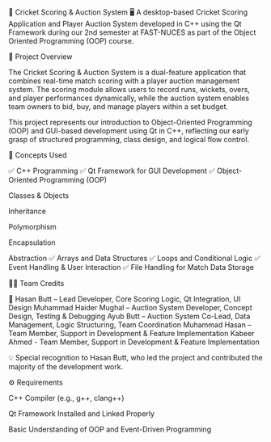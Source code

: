 🏏 Cricket Scoring & Auction System 🖥️
A desktop-based Cricket Scoring Application and Player Auction System developed in C++ using the Qt Framework during our 2nd semester at FAST-NUCES as part of the Object Oriented Programming (OOP) course.

🔮 Project Overview

The Cricket Scoring & Auction System is a dual-feature application that combines real-time match scoring with a player auction management system.
The scoring module allows users to record runs, wickets, overs, and player performances dynamically, while the auction system enables team owners to bid, buy, and manage players within a set budget.

This project represents our introduction to Object-Oriented Programming (OOP) and GUI-based development using Qt in C++, reflecting our early grasp of structured programming, class design, and logical flow control.

🧠 Concepts Used

✅ C++ Programming
✅ Qt Framework for GUI Development
✅ Object-Oriented Programming (OOP)

Classes & Objects

Inheritance

Polymorphism

Encapsulation

Abstraction
✅ Arrays and Data Structures
✅ Loops and Conditional Logic
✅ Event Handling & User Interaction
✅ File Handling for Match Data Storage

👨‍💻 Team Credits

👑 Hasan Butt – Lead Developer, Core Scoring Logic, Qt Integration, UI Design
Muhammad Haider Mughal – Auction System Developer, Concept Design, Testing & Debugging
Ayub Butt – Auction System Co-Lead, Data Management, Logic Structuring, Team Coordination
Muhammad Hasan – Team Member, Support in Development & Feature Implementation
Kabeer Ahmed - Team Member, Support in Development & Feature Implementation

💡 Special recognition to Hasan Butt, who led the project and contributed the majority of the development work.

⚙️ Requirements

C++ Compiler (e.g., g++, clang++)

Qt Framework Installed and Linked Properly

Basic Understanding of OOP and Event-Driven Programming
